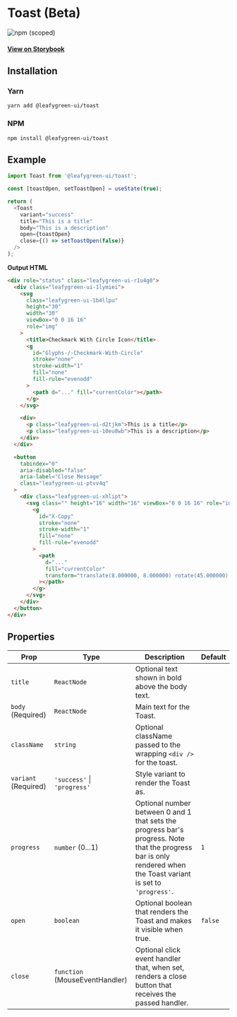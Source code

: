 # Toast (Beta)

![npm (scoped)](https://img.shields.io/npm/v/@leafygreen-ui/toast.svg)

#### [View on Storybook](https://mongodb.github.io/leafygreen-ui/?path=/story/toast--default)

## Installation

### Yarn

```shell
yarn add @leafygreen-ui/toast
```

### NPM

```shell
npm install @leafygreen-ui/toast
```

## Example

```js
import Toast from '@leafygreen-ui/toast';

const [toastOpen, setToastOpen] = useState(true);

return (
  <Toast
    variant="success"
    title="This is a title"
    body="This is a description"
    open={toastOpen}
    close={() => setToastOpen(false)}
  />
);
```

**Output HTML**

```html
<div role="status" class="leafygreen-ui-r1u4g0">
  <div class="leafygreen-ui-1lymiei">
    <svg
      class="leafygreen-ui-1b4llpu"
      height="30"
      width="30"
      viewBox="0 0 16 16"
      role="img"
    >
      <title>Checkmark With Circle Icon</title>
      <g
        id="Glyphs-/-Checkmark-With-Circle"
        stroke="none"
        stroke-width="1"
        fill="none"
        fill-rule="evenodd"
      >
        <path d="..." fill="currentColor"></path>
      </g>
    </svg>

    <div>
      <p class="leafygreen-ui-d2tjkm">This is a title</p>
      <p class="leafygreen-ui-10eu8wb">This is a description</p>
    </div>
  </div>

  <button
    tabindex="0"
    aria-disabled="false"
    aria-label="Close Message"
    class="leafygreen-ui-ptvv4q"
  >
    <div class="leafygreen-ui-xhlipt">
      <svg class="" height="16" width="16" viewBox="0 0 16 16" role="img">
        <g
          id="X-Copy"
          stroke="none"
          stroke-width="1"
          fill="none"
          fill-rule="evenodd"
        >
          <path
            d="..."
            fill="currentColor"
            transform="translate(8.000000, 8.000000) rotate(45.000000) translate(-8.000000, -8.000000) "
          ></path>
        </g>
      </svg>
    </div>
  </button>
</div>
```

## Properties

| Prop                 | Type                           | Description                                                                                                                                                       | Default |
| -------------------- | ------------------------------ | ----------------------------------------------------------------------------------------------------------------------------------------------------------------- | ------- |
| `title`              | `ReactNode`                    | Optional text shown in bold above the body text.                                                                                                                  |         |
| `body` (Required)    | `ReactNode`                    | Main text for the Toast.                                                                                                                                          |         |
| `className`          | `string`                       | Optional className passed to the wrapping `<div />` for the toast.                                                                                                |         |
| `variant` (Required) | `'success'` \| `'progress'`    | Style variant to render the Toast as.                                                                                                                             |         |
| `progress`           | `number` (0...1)               | Optional number between 0 and 1 that sets the progress bar's progress. Note that the progress bar is only rendered when the Toast variant is set to `'progress'`. | `1`     |
| `open`               | `boolean`                      | Optional boolean that renders the Toast and makes it visible when true.                                                                                           | `false` |
| `close`              | `function` (MouseEventHandler) | Optional click event handler that, when set, renders a close button that receives the passed handler.                                                             |         |
